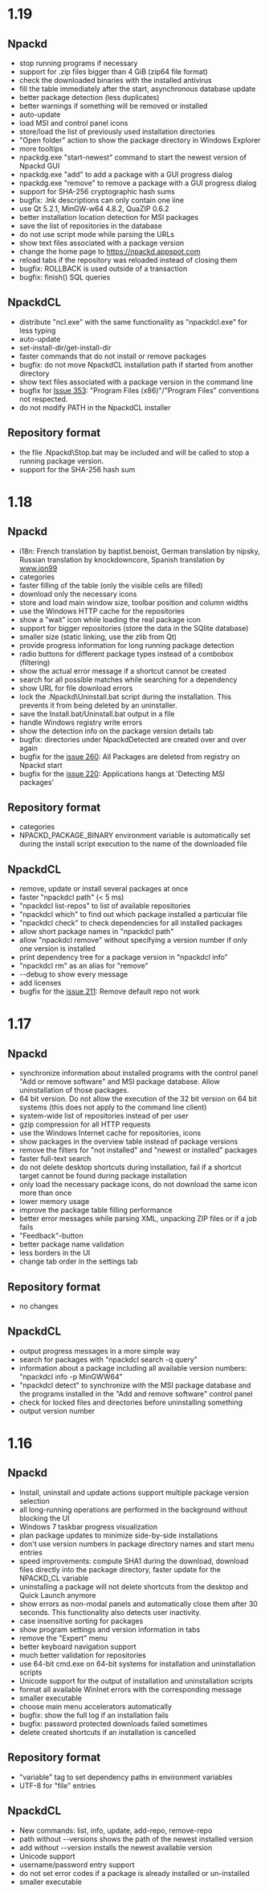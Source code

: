 # 1.19 #

## Npackd ##
  * stop running programs if necessary
  * support for .zip files bigger than 4 GiB (zip64 file format)
  * check the downloaded binaries with the installed antivirus
  * fill the table immediately after the start, asynchronous database update
  * better package detection (less duplicates)
  * better warnings if something will be removed or installed
  * auto-update
  * load MSI and control panel icons
  * store/load the list of previously used installation directories
  * "Open folder" action to show the package directory in Windows Explorer
  * more tooltips
  * npackdg.exe "start-newest" command to start the newest version of Npackd GUI
  * npackdg.exe "add" to add a package with a GUI progress dialog
  * npackdg.exe "remove" to remove a package with a GUI progress dialog
  * support for SHA-256 cryptographic hash sums
  * bugfix: .lnk descriptions can only contain one line
  * use Qt 5.2.1, MinGW-w64 4.8.2, QuaZIP 0.6.2
  * better installation location detection for MSI packages
  * save the list of repositories in the database
  * do not use script mode while parsing the URLs
  * show text files associated with a package version
  * change the home page to https://npackd.appspot.com
  * reload tabs if the repository was reloaded instead of closing them
  * bugfix: ROLLBACK is used outside of a transaction
  * bugfix: finish() SQL queries

## NpackdCL ##
  * distribute "ncl.exe" with the same functionality as "npackdcl.exe" for less typing
  * auto-update
  * set-install-dir/get-install-dir
  * faster commands that do not install or remove packages
  * bugfix: do not move NpackdCL installation path if started from another directory
  * show text files associated with a package version in the command line
  * bugfix for [Issue 353](https://code.google.com/p/windows-package-manager/issues/detail?id=353): "Program Files (x86)"/"Program Files" conventions not respected.
  * do not modify PATH in the NpackdCL installer

## Repository format ##
  * the file .Npackd\Stop.bat may be included and will be called to stop a running package version.
  * support for the SHA-256 hash sum

# 1.18 #

## Npackd ##
  * i18n: French translation by baptist.benoist, German translation by nipsky, Russian translation by knockdowncore, Spanish translation by www.jon99
  * categories
  * faster filling of the table (only the visible cells are filled)
  * download only the necessary icons
  * store and load main window size, toolbar position and column widths
  * use the Windows HTTP cache for the repositories
  * show a "wait" icon while loading the real package icon
  * support for bigger repositories (store the data in the SQlite database)
  * smaller size (static linking, use the zlib from Qt)
  * provide progress information for long running package detection
  * radio buttons for different package types instead of a combobox (filtering)
  * show the actual error message if a shortcut cannot be created
  * search for all possible matches while searching for a dependency
  * show URL for file download errors
  * lock the .Npackd\Uninstall.bat script during the installation. This prevents it from being deleted by an uninstaller.
  * save the Install.bat/Uninstall.bat output in a file
  * handle Windows registry write errors
  * show the detection info on the package version details tab
  * bugfix: directories under NpackdDetected are created over and over again
  * bugfix for the [issue 260](https://code.google.com/p/windows-package-manager/issues/detail?id=260): All Packages are deleted from registry on Npackd start
  * bugfix for the [issue 220](https://code.google.com/p/windows-package-manager/issues/detail?id=220): Applications hangs at 'Detecting MSI packages'

## Repository format ##
  * categories
  * NPACKD\_PACKAGE\_BINARY environment variable is automatically set during the install script execution to the name of the downloaded file

## NpackdCL ##
  * remove, update or install several packages at once
  * faster "npackdcl path" (< 5 ms)
  * "npackdcl list-repos" to list of available repositories
  * "npackdcl which" to find out which package installed a particular file
  * "npackdcl check" to check dependencies for all installed packages
  * allow short package names in "npackdcl path"
  * allow "npackdcl remove" without specifying a version number if only one version is installed
  * print dependency tree for a package version in "npackdcl info"
  * "npackdcl rm" as an alias for "remove"
  * --debug to show every message
  * add licenses
  * bugfix for the [issue 211](https://code.google.com/p/windows-package-manager/issues/detail?id=211): Remove default repo not work

# 1.17 #

## Npackd ##
  * synchronize information about installed programs with the control panel "Add or remove software" and MSI package database. Allow uninstallation of those packages.
  * 64 bit version. Do not allow the execution of the 32 bit version on 64 bit systems (this does not apply to the command line client)
  * system-wide list of repositories instead of per user
  * gzip compression for all HTTP requests
  * use the Windows Internet cache for repositories, icons
  * show packages in the overview table instead of package versions
  * remove the filters for "not installed" and "newest or installed" packages
  * faster full-text search
  * do not delete desktop shortcuts during installation, fail if a shortcut target cannot be found during package installation
  * only load the necessary package icons, do not download the same icon more than once
  * lower memory usage
  * improve the package table filling performance
  * better error messages while parsing XML, unpacking ZIP files or if a job fails
  * "Feedback"-button
  * better package name validation
  * less borders in the UI
  * change tab order in the settings tab

## Repository format ##
  * no changes

## NpackdCL ##
  * output progress messages in a more simple way
  * search for packages with "npackdcl search -q query"
  * information about a package including all available version numbers: "npackdcl info -p MinGWW64"
  * "npackdcl detect" to synchronize with the MSI package database and the programs installed in the "Add and remove software" control panel
  * check for locked files and directories before uninstalling something
  * output version number

# 1.16 #

## Npackd ##
  * Install, uninstall and update actions support multiple package version selection
  * all long-running operations are performed in the background without blocking the UI
  * Windows 7 taskbar progress visualization
  * plan package updates to minimize side-by-side installations
  * don't use version numbers in package directory names and start menu entries
  * speed improvements: compute SHA1 during the download, download files directly into the package directory, faster update for the NPACKD\_CL variable
  * uninstalling a package will not delete shortcuts from the desktop and Quick Launch anymore
  * show errors as non-modal panels and automatically close them after 30 seconds. This functionality also detects user inactivity.
  * case insensitive sorting for packages
  * show program settings and version information in tabs
  * remove the "Expert" menu
  * better keyboard navigation support
  * much better validation for repositories
  * use 64-bit cmd.exe on 64-bit systems for installation and uninstallation scripts
  * Unicode support for the output of installation and uninstallation scripts
  * format all available WinInet errors with the corresponding message
  * smaller executable
  * choose main menu accelerators automatically
  * bugfix: show the full log if an installation fails
  * bugfix: password protected downloads failed sometimes
  * delete created shortcuts if an installation is cancelled

## Repository format ##
  * "variable" tag to set dependency paths in environment variables
  * UTF-8 for "file" entries

## NpackdCL ##
  * New commands: list, info, update, add-repo, remove-repo
  * path without --versions shows the path of the newest installed version
  * add without --version installs the newest available version
  * Unicode support
  * username/password entry support
  * do not set error codes if a package is already installed or un-installed
  * smaller executable
